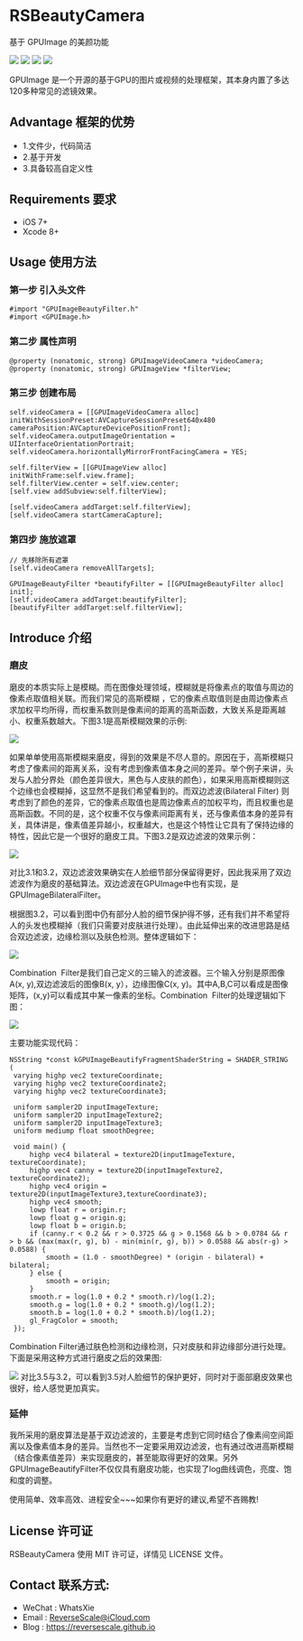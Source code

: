 # RSBeautyCamera
基于 GPUImage 的美颜功能

![](https://img.shields.io/badge/platform-iOS-red.svg) 
![](https://img.shields.io/badge/language-Objective--C-orange.svg) 
![](https://img.shields.io/badge/download-791K-brightgreen.svg)
![](https://img.shields.io/badge/license-MIT%20License-brightgreen.svg) 

GPUImage 是一个开源的基于GPU的图片或视频的处理框架，其本身内置了多达120多种常见的滤镜效果。


## Advantage 框架的优势
* 1.文件少，代码简洁
* 2.基于<GPUImage>开发
* 3.具备较高自定义性


## Requirements 要求
* iOS 7+
* Xcode 8+


## Usage 使用方法
### 第一步 引入头文件
```
#import "GPUImageBeautyFilter.h"
#import <GPUImage.h>
```
### 第二步 属性声明
```
@property (nonatomic, strong) GPUImageVideoCamera *videoCamera;
@property (nonatomic, strong) GPUImageView *filterView;
```
### 第三步 创建布局
```
self.videoCamera = [[GPUImageVideoCamera alloc] initWithSessionPreset:AVCaptureSessionPreset640x480 cameraPosition:AVCaptureDevicePositionFront];
self.videoCamera.outputImageOrientation = UIInterfaceOrientationPortrait;
self.videoCamera.horizontallyMirrorFrontFacingCamera = YES;
    
self.filterView = [[GPUImageView alloc] initWithFrame:self.view.frame];
self.filterView.center = self.view.center;
[self.view addSubview:self.filterView];
    
[self.videoCamera addTarget:self.filterView];
[self.videoCamera startCameraCapture];
```

### 第四步 施放遮罩
```
// 先移除所有遮罩
[self.videoCamera removeAllTargets];
        
GPUImageBeautyFilter *beautifyFilter = [[GPUImageBeautyFilter alloc] init];
[self.videoCamera addTarget:beautifyFilter];
[beautifyFilter addTarget:self.filterView];
```

## Introduce 介绍
### 磨皮

磨皮的本质实际上是模糊。而在图像处理领域，模糊就是将像素点的取值与周边的像素点取值相关联。而我们常见的高斯模糊 ，它的像素点取值则是由周边像素点求加权平均所得，而权重系数则是像素间的距离的高斯函数，大致关系是距离越小、权重系数越大。下图3.1是高斯模糊效果的示例:

![](http://og1yl0w9z.bkt.clouddn.com/17-8-31/24571623.jpg)

如果单单使用高斯模糊来磨皮，得到的效果是不尽人意的。原因在于，高斯模糊只考虑了像素间的距离关系，没有考虑到像素值本身之间的差异。举个例子来讲，头发与人脸分界处（颜色差异很大，黑色与人皮肤的颜色），如果采用高斯模糊则这个边缘也会模糊掉，这显然不是我们希望看到的。而双边滤波(Bilateral Filter) 则考虑到了颜色的差异，它的像素点取值也是周边像素点的加权平均，而且权重也是高斯函数。不同的是，这个权重不仅与像素间距离有关，还与像素值本身的差异有关，具体讲是，像素值差异越小，权重越大，也是这个特性让它具有了保持边缘的特性，因此它是一个很好的磨皮工具。下图3.2是双边滤波的效果示例：

![](http://og1yl0w9z.bkt.clouddn.com/17-8-31/34014238.jpg)

对比3.1和3.2，双边滤波效果确实在人脸细节部分保留得更好，因此我采用了双边滤波作为磨皮的基础算法。双边滤波在GPUImage中也有实现，是GPUImageBilateralFilter。

根据图3.2，可以看到图中仍有部分人脸的细节保护得不够，还有我们并不希望将人的头发也模糊掉（我们只需要对皮肤进行处理）。由此延伸出来的改进思路是结合双边滤波，边缘检测以及肤色检测。整体逻辑如下：

![](http://og1yl0w9z.bkt.clouddn.com/17-8-31/42425075.jpg)

Combination  Filter是我们自己定义的三输入的滤波器。三个输入分别是原图像A(x, y),双边滤波后的图像B(x, y），边缘图像C(x, y)。其中A,B,C可以看成是图像矩阵，(x,y)可以看成其中某一像素的坐标。Combination  Filter的处理逻辑如下图：

![](http://og1yl0w9z.bkt.clouddn.com/17-8-31/45186284.jpg)

主要功能实现代码：
```
NSString *const kGPUImageBeautifyFragmentShaderString = SHADER_STRING (
 varying highp vec2 textureCoordinate;
 varying highp vec2 textureCoordinate2;
 varying highp vec2 textureCoordinate3;
 
 uniform sampler2D inputImageTexture;
 uniform sampler2D inputImageTexture2;
 uniform sampler2D inputImageTexture3;
 uniform mediump float smoothDegree;
 
 void main() {
     highp vec4 bilateral = texture2D(inputImageTexture, textureCoordinate);
     highp vec4 canny = texture2D(inputImageTexture2, textureCoordinate2);
     highp vec4 origin = texture2D(inputImageTexture3,textureCoordinate3);
     highp vec4 smooth;
     lowp float r = origin.r;
     lowp float g = origin.g;
     lowp float b = origin.b;
     if (canny.r < 0.2 && r > 0.3725 && g > 0.1568 && b > 0.0784 && r > b && (max(max(r, g), b) - min(min(r, g), b)) > 0.0588 && abs(r-g) > 0.0588) {
         smooth = (1.0 - smoothDegree) * (origin - bilateral) + bilateral;
     } else {
         smooth = origin;
     }
     smooth.r = log(1.0 + 0.2 * smooth.r)/log(1.2);
     smooth.g = log(1.0 + 0.2 * smooth.g)/log(1.2);
     smooth.b = log(1.0 + 0.2 * smooth.b)/log(1.2);
     gl_FragColor = smooth;
 });

```

Combination Filter通过肤色检测和边缘检测，只对皮肤和非边缘部分进行处理。下面是采用这种方式进行磨皮之后的效果图:

![](http://og1yl0w9z.bkt.clouddn.com/17-8-31/47538010.jpg)
对比3.5与3.2，可以看到3.5对人脸细节的保护更好，同时对于面部磨皮效果也很好，给人感觉更加真实。

### 延伸

我所采用的磨皮算法是基于双边滤波的，主要是考虑到它同时结合了像素间空间距离以及像素值本身的差异。当然也不一定要采用双边滤波，也有通过改进高斯模糊（结合像素值差异）来实现磨皮的，甚至能取得更好的效果。另外GPUImageBeautifyFilter不仅仅具有磨皮功能，也实现了log曲线调色，亮度、饱和度的调整。

使用简单、效率高效、进程安全~~~如果你有更好的建议,希望不吝赐教!


## License 许可证
RSBeautyCamera 使用 MIT 许可证，详情见 LICENSE 文件。


## Contact 联系方式:
* WeChat : WhatsXie
* Email : ReverseScale@iCloud.com
* Blog : https://reversescale.github.io
